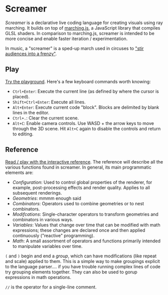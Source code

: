 # Screamer
*Screamer* is a declarative live coding language for creating visuals using ray marching. It builds on top of [marching.js](https://charlieroberts.github.io/marching), a JavaScript library that compiles GLSL shaders. In comparison to marching.js, screamer is intended to be more concise and enable faster iteration / experimentation.

In music, a "screamer" is a sped-up march used in circuses to ["stir audiences into a frenzy"](https://en.wikipedia.org/wiki/Screamer_(march)).

## Play
[Try the playground](https://charlieroberts.github.io/screamer/playground). Here's a few keyboard commands worth knowing:

- `Ctrl+Enter`: Execute the current line (as defined by where the cursor is placed).
- `Shift+Ctrl+Enter`: Execute all lines.
- `Alt+Enter`: Execute current code "block". Blocks are delimited by blank lines in the editor. 
- `Ctrl+.`: Clear the current scene.
- `Alt+C`: Enable camera controls. Use WASD + the arrow keys to move through the 3D scene. Hit `Alt+C` again to disable the controls and return to editing.

## Reference
[Read / play with the interactive reference](https://charlieroberts.github.io/screamer-docs/index.html). The reference will describe all the various functions found in screamer. In general, its main programmatic elements are:

- *Configuration*: Used to control global properties of the renderer, for example, post-processing effects and render quality. Applies to all subsequent renderings.
- *Geometries*: mmmm enough said
- *Combinators*: Operators used to combine geometries or to nest combinators.
- *Modifcations*: Single-character operators to transform geometries and combinators in various ways.
- *Variables*: Values that change over time that can be modified with math expressions; these changes are declared once and then applied continuously ("reactive" programming).
- *Math*: A small assortment of operators and functions primarily intended to manipulate variables over time.

`(` and `)` begin and end a *group*, which can have modifications (like repeat and scale) applied to them. This is a simple way to make groupings explicit to the language parser.... if you have trouble running complex lines of code try grouping elements together. They can also be used to gorup expressions in math operations.

`//` is the operator for a single-line comment.
